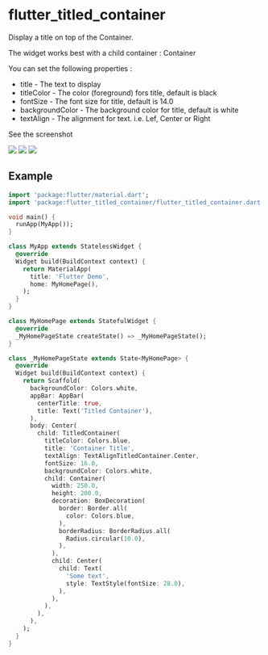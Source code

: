 # flutter_titled_container

Display a title on top of the Container.

The widget works best with a child container : Container

You can set the following properties :

- title           - The text to display 
- titleColor      - The color (foreground) fors title, default is black
- fontSize        - The font size for title, default is 14.0
- backgroundColor - The background color for title, default is white
- textAlign       - The alignment for text. i.e. Lef, Center or Right

See the screenshot

![](https://github.com/johandb/flutter_titled_container/blob/main/supplement/app.png)
![](https://github.com/johandb/flutter_titled_container/blob/main/supplement/app-r.png)
![](https://github.com/johandb/flutter_titled_container/blob/main/supplement/app-l.png)

## Example

```dart
import 'package:flutter/material.dart';
import 'package:flutter_titled_container/flutter_titled_container.dart';

void main() {
  runApp(MyApp());
}

class MyApp extends StatelessWidget {
  @override
  Widget build(BuildContext context) {
    return MaterialApp(
      title: 'Flutter Demo',
      home: MyHomePage(),
    );
  }
}

class MyHomePage extends StatefulWidget {
  @override
  _MyHomePageState createState() => _MyHomePageState();
}

class _MyHomePageState extends State<MyHomePage> {
  @override
  Widget build(BuildContext context) {
    return Scaffold(
      backgroundColor: Colors.white,
      appBar: AppBar(
        centerTitle: true,
        title: Text('Titled Container'),
      ),
      body: Center(
        child: TitledContainer(
          titleColor: Colors.blue,
          title: 'Container Title',
          textAlign: TextAlignTitledContainer.Center,
          fontSize: 16.0,
          backgroundColor: Colors.white,
          child: Container(
            width: 250.0,
            height: 200.0,
            decoration: BoxDecoration(
              border: Border.all(
                color: Colors.blue,
              ),
              borderRadius: BorderRadius.all(
                Radius.circular(10.0),
              ),
            ),
            child: Center(
              child: Text(
                'Some text',
                style: TextStyle(fontSize: 28.0),
              ),
            ),
          ),
        ),
      ),
    );
  }
}

```
